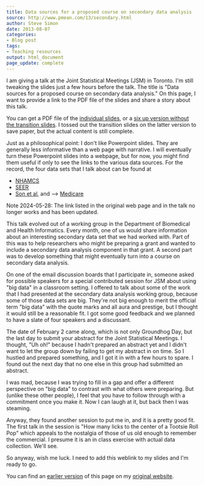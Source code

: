 ```yaml
---
title: Data sources for a proposed course on secondary data analysis
source: http://www.pmean.com/13/secondary.html
author: Steve Simon
date: 2013-08-07
categories:
- Blog post
tags:
- Teaching resources
output: html_document
page_update: complete
---
```


I am giving a talk at the Joint Statistical Meetings (JSM) in Toronto. I'm still tweaking the slides just a few hours before the talk. The title is "Data sources for a proposed course on secondary data analysis." On this page, I want to provide a link to the PDF file of the slides and share a story about this talk.

<!---More--->

You can get a PDF file of the [individual slides][sim3], or a [six up version without the transition slides][sim4]. I tossed out the transition slides on the latter version to save paper, but the actual content is still complete.

Just as a philosophical point: I don't like Powerpoint slides. They are generally less informative than a web page with narrative. I will eventually turn these Powerpoint slides into a webpage, but for now, you might find them useful if only to see the links to the various data sources. For the record, the four data sets that I talk about can be found at

-   [NHAMCS][nha1]
-   [SEER][see1]
-   [Son et al][son1], and
--> [Medicare][med1]

Note 2024-05-28: The link listed in the original web page and in the talk no longer works and has been updated.

This talk evolved out of a working group in the Department of Biomedical and Health Informatics. Every month, one of us would share information about an interesting secondary data set that we had worked with. Part of this was to help researchers who might be preparing a grant and wanted to include a secondary data analysis component in that grant. A second part was to develop something that might eventually turn into a course on secondary data analysis.

On one of the email discussion boards that I participate in, someone asked for possible speakers for a special contributed session for JSM about using "big data" in a classroom setting. I offered to talk about some of the work that I had presented at the secondary data analysis working group, because some of those data sets are big. They're not big enough to merit the official term "big data" with the quote marks and all aura and prestige, but I thought it would still be a reasonable fit. I got some good feedback and we planned to have a slate of four speakers and a discussant.

The date of February 2 came along, which is not only Groundhog Day, but the last day to submit your abstract for the Joint Statistical Meetings. I thought, "Uh oh!" because I hadn't prepared an abstract yet and I didn't want to let the group down by failing to get my abstract in on time. So I hustled and prepared something, and I got it in with a few hours to spare. I found out the next day that no one else in this group had submitted an abstract.

I was mad, because I was trying to fill in a gap and offer a different perspective on "big data" to contrast with what others were preparing. But (unlike these other people), I feel that you have to follow through with a commitment once you make it. Now I can laugh at it, but back then I was steaming.

Anyway, they found another session to put me in, and it is a pretty good fit. The first talk in the session is "How many licks to the center of a Tootsie Roll Pop" which appeals to the nostalgia of those of us old enough to remember the commercial. I presume it is an in class exercise with actual data collection. We'll see.

So anyway, wish me luck. I need to add this weblink to my slides and I'm ready to go.

You can find an [earlier version][sim1] of this page on my [original website][sim2].

[sim1]: http://www.pmean.com/13/secondary.html
[sim2]: http://www.pmean.com/original_site.html
[sim3]: http://www.pmean.com/new-images/13/secondary.pdf
[sim4]: http://www.pmean.com/new-images/13/secondary_6up.pdf

[nha1]: http://www.cdc.gov/nchs/ahcd.htm
[see1]: http://seer.cancer.gov
[son1]: http://genome.cshlp.org/content/15/3/443.long
[med1]: https://www.cms.gov/data-research/statistics-trends-and-reports/basic-stand-alone-medicare-claims-public-use-files/bsa-outpatient-procedures-puf
